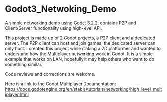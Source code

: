 # Godot3_Netwoking_Demo
A simple networking demo using Godot 3.2.2, contains P2P and Client/Server functionality using high-level API.

This project is made up of 2 Godot projects, a P2P client and a dedicated server. The P2P client can host and join games, the dedicated server can only host.
I created this project while making a 2D platformer and wanted to understand how the Multiplayer networking work in Godot. It is a simple example that works on LAN, hopefully it may help others who want to do something similar. 

Code reviews and corrections are welcome.

Here is a link to the Godot Multiplayer Documentation:
https://docs.godotengine.org/en/stable/tutorials/networking/high_level_multiplayer.html
